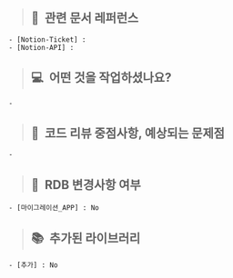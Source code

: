 > ## 📝&nbsp;&nbsp;관련 문서 레퍼런스

    - [Notion-Ticket] : 
    - [Notion-API] : 

> ## 💻&nbsp;&nbsp;어떤 것을 작업하셨나요?

    - 

> ## 🙇&nbsp;&nbsp;코드 리뷰 중점사항, 예상되는 문제점

    - 

> ## 💾&nbsp;&nbsp;RDB 변경사항 여부

    - [마이그레이션_APP] : No

> ## 📚&nbsp;&nbsp;추가된 라이브러리

    - [추가] : No
